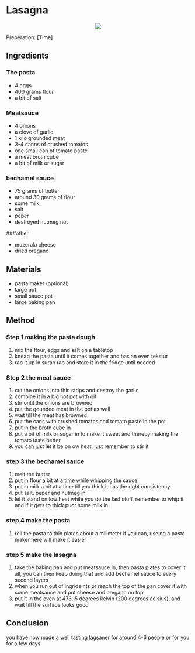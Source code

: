 # Lasagna
<p align="center">
<img src="example.png" />
</p>

Preperation: [Time]

## Ingredients
### The pasta
* 4 eggs
* 400 grams flour
* a bit of salt

### Meatsauce
* 4 onions
* a clove of garlic
* 1 kilo grounded meat
* 3-4 canns of crushed tomatos
* one small can of tomato paste
* a meat broth cube
* a bit of milk or sugar

### bechamel sauce
* 75 grams of butter
* around 30 grams of flour
* some milk
* salt
* peper
* destroyed nutmeg nut 

###other
* mozerala cheese
* dried oregano

## Materials
* pasta maker (optional)
* large pot
* small sauce pot
* large baking pan

## Method
### Step 1 making the pasta dough
  1. mix the flour, eggs and salt on a tabletop
  2. knead the pasta until it comes together and has an even tekstur
  3. rap it up in suran rap and store it in the fridge until needed
  
### Step 2 the meat sauce
  1. cut the onions into thin strips and destroy the garlic
  2. combine it in a big hot pot with oil
  3. stir ontil the onions are browned
  4. put the gounded meat in the pot as well
  5. wait till the meat has browned
  6. put the cans with crushed tomatos and tomato paste in the pot
  7. put in the broth cube in
  8. put a bit of milk or sugar in to make it sweet and thereby making the tomato taste better
  9. you can just let it be on ow heat, just remember to stir it
  
### step 3 the bechamel sauce
  1. melt the butter
  2. put in flour a bit at a time while whipping the sauce
  3. put in milk a bit at a time till you think it has the right consistency
  4. put salt, peper and nutmeg in
  5. let it stand on low heat while you do the last stuff, remember to whip it and if it gets to thick puor some milk in
   
### step 4 make the pasta
  1. roll the pasta to thin plates about a milimeter if you can, useing a pasta maker here will make it easier
  
### step 5 make the lasagna
  1. take the baking pan and put meatsauce in, then pasta plates to cover it all, you can then keep doing that and add bechamel sauce to every second layers
  2. when you run out of ingrideints or reach the top of the pan cover it with some meatsauce and put cheese and oregano on top
  3. put it in the oven at 473.15 degrees kelvin (200 degrees celsius), and wait till the surface looks good

## Conclusion
you have now made a well tasting lagsaner for around 4-6 people or for you for a few days
